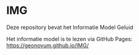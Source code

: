 # IMG
Deze repository bevat het Informatie Model Geluid

Het informatie model is te lezen via GitHub Pages: https://geonovum.github.io/IMG/